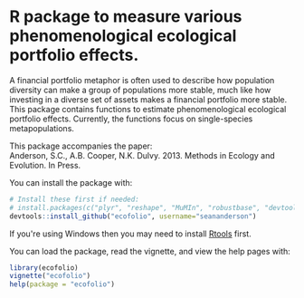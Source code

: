 # R package to measure various phenomenological ecological portfolio effects.

A financial portfolio metaphor is often used to describe how population
diversity can make a group of populations more stable, much like how
investing in a diverse set of assets makes a financial portfolio more
stable. This package contains functions to estimate phenomenological
ecological portfolio effects. Currently, the functions focus on
single-species metapopulations.

This package accompanies the paper:  
Anderson, S.C., A.B. Cooper, N.K. Dulvy. 2013. Methods in Ecology and
Evolution. In Press.

You can install the package with:

```r
# Install these first if needed:
# install.packages(c("plyr", "reshape", "MuMIn", "robustbase", "devtools"))
devtools::install_github("ecofolio", username="seananderson")
```

If you're using Windows then you may need to install [Rtools](http://cran.r-project.org/bin/windows/Rtools/) first.

You can load the package, read the vignette, and view the help pages
with:

```r
library(ecofolio)
vignette("ecofolio")
help(package = "ecofolio")
```
